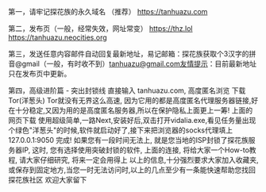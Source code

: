 第一，请牢记探花族的永久域名 （推荐）
https://tanhuazu.com

第二，发布页（一般，经常失效，网址常变）
https://thz.lol
https://tanhuazu.neocities.org

第三，发送任意内容邮件自动回复最新地址，易记邮箱：探花族获取个3汉字的拼音@gmail（一般，有时收不到）tanhuazu@gmail.com友情提示：目前最新地址只在发布页中更新。

第四，高级进阶篇 - 突出封锁线 直接输入 tanhuazu.com, 高度匿名浏览 下载Tor(洋葱头) Tor就没有无界这么高速, 因为它用的都是高度匿名代理服务器链接,好在十分稳定,又因为用的是高度匿名服务器,所以在保护隐私上面更上一筹! 上面的网页下载 使用超级简单,一路Next,安装好后,双击打开vidalia.exe,看见任务量出现个绿色"洋葱头"的时候,软件就启动好了,接下来把浏览器的socks代理填上 127.0.0.1:9050 完成! 如果您有一段时间无法上, 就是您当地的ISP封锁了探花族服务器IP, 这时, 您有选择使用突破封锁的软件, 上面的连接, 将给大家一个How-to教程, 请大家仔细研究, 将来一定会用得上 以上的信息,十分强烈要求大家加入收藏夹,或保存到固定地方,当您一时无法访问时,以上的几点至少有一条能快速帮助您找回探花族社区 欢迎大家留下
